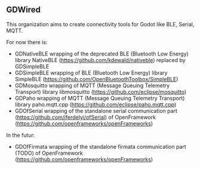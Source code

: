 ## GDWired

This organization aims to create connectivity tools for Godot like BLE, Serial, MQTT.

For now there is:
 - GDNativeBLE wrapping of the deprecated BLE (Bluetooth Low Energy) library NativeBLE (https://github.com/kdewald/nativeble) replaced by GDSimpleBLE
 - GDSimpleBLE wrapping of BLE (Bluetooth Low Energy) library SimpleBLE (https://github.com/OpenBluetoothToolbox/SimpleBLE)
 - GDMosquitto wrapping of MQTT (Message Queuing Telemetry Transport) library libmosquitto (https://github.com/eclipse/mosquitto)
 - GDPaho wrapping of MQTT (Message Queuing Telemetry Transport) library paho.mqtt.cpp (https://github.com/eclipse/paho.mqtt.cpp)
 - GDOfSerial wrapping of the standalone serial communication part (https://github.com/jferdelyi/ofSerial) of OpenFramework (https://github.com/openframeworks/openFrameworks)
 
In the futur:
 - GDOfFirmata wrapping of the standalone firmata communication part (TODO) of OpenFramework (https://github.com/openframeworks/openFrameworks)
